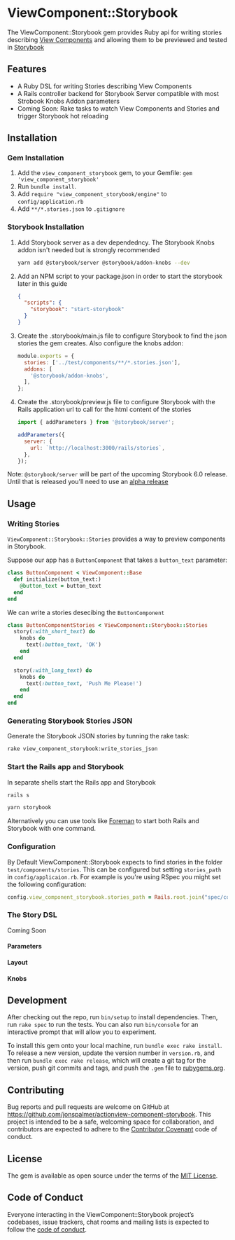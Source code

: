 # ViewComponent::Storybook

The ViewComponent::Storybook gem provides Ruby api for writing stories describing [View Components](https://github.com/github/view_component) and allowing them to be previewed and tested in [Storybook](https://github.com/storybookjs/storybook/) 

## Features
* A Ruby DSL for writing Stories describing View Components
* A Rails controller backend for Storybook Server compatible with most Strobook Knobs Addon parameters
* Coming Soon: Rake tasks to watch View Components and Stories and trigger Storybook hot reloading

## Installation

### Gem Installation 

1. Add the `view_component_storybook` gem, to your Gemfile: `gem 'view_component_storybook'`
2. Run `bundle install`.
3. Add `require "view_component_storybook/engine"` to `config/application.rb`
4. Add `**/*.stories.json` to `.gitignore`

### Storybook Installation

1. Add Storybook server as a dev dependedncy. The Storybook Knobs addon isn't needed but is strongly recommended
   ```sh
   yarn add @storybook/server @storybook/addon-knobs --dev
   ```
2. Add an NPM script to your package.json in order to start the storybook later in this guide
   ```json
   {
     "scripts": {
       "storybook": "start-storybook"
     }
   }
   ```    
3. Create the .storybook/main.js file to configure Storybook to find the json stories the gem creates. Also configure the knobs addon:
   ```javascript
   module.exports = {
     stories: ['../test/components/**/*.stories.json'],
     addons: [
       '@storybook/addon-knobs',
     ],
   };
   ```
4. Create the .storybook/preview.js file to configure Storybook with the Rails application url to call for the html content of the stories
   ```javascript
   import { addParameters } from '@storybook/server';

   addParameters({
     server: {
       url: `http://localhost:3000/rails/stories`,
     },
   });
   ```
   

Note: `@storybook/server` will be part of the upcoming Storybook 6.0 release. Until that is released you'll need to use an [alpha release](https://github.com/storybookjs/storybook/releases/tag/v6.0.0-alpha.32)

## Usage

### Writing Stories

`ViewComponent::Storybook::Stories` provides a way to preview components in Storybook.

Suppose our app has a `ButtonComponent` that takes a `button_text` parameter:

```ruby
class ButtonComponent < ViewComponent::Base
  def initialize(button_text:)
    @button_text = button_text
  end
end
```

We can write a stories desecibing the `ButtonComponent`

```ruby
class ButtonComponentStories < ViewComponent::Storybook::Stories
  story(:with_short_text) do
    knobs do
      text(:button_text, 'OK')
    end
  end

  story(:with_long_text) do
    knobs do
      text(:button_text, 'Push Me Please!')
    end
  end
end
```

### Generating Storybook Stories JSON

Generate the Storybook JSON stories by tunning the rake task:
```sh
rake view_component_storybook:write_stories_json
```

### Start the Rails app and Storybook

In separate shells start the Rails app and Storybook

```sh
rails s
```
```sh
yarn storybook
```

Alternatively you can use tools like [Foreman](https://github.com/ddollar/foreman) to start both Rails and Storybook with one command.

### Configuration

By Default ViewComponent::Storybook expects to find stories in the folder `test/components/stories`. This can be configured but setting `stories_path` in `config/applicaion.rb`. For example is you're using RSpec you might set the following configuration:

```ruby
config.view_component_storybook.stories_path = Rails.root.join("spec/components/stories")
```

### The Story DSL

Coming Soon

#### Parameters
#### Layout
#### Knobs


## Development

After checking out the repo, run `bin/setup` to install dependencies. Then, run `rake spec` to run the tests. You can also run `bin/console` for an interactive prompt that will allow you to experiment.

To install this gem onto your local machine, run `bundle exec rake install`. To release a new version, update the version number in `version.rb`, and then run `bundle exec rake release`, which will create a git tag for the version, push git commits and tags, and push the `.gem` file to [rubygems.org](https://rubygems.org).

## Contributing

Bug reports and pull requests are welcome on GitHub at https://github.com/jonspalmer/actionview-component-storybook. This project is intended to be a safe, welcoming space for collaboration, and contributors are expected to adhere to the [Contributor Covenant](http://contributor-covenant.org) code of conduct.

## License

The gem is available as open source under the terms of the [MIT License](https://opensource.org/licenses/MIT).

## Code of Conduct

Everyone interacting in the ViewComponent::Storybook project’s codebases, issue trackers, chat rooms and mailing lists is expected to follow the [code of conduct](https://github.com/jonspalmer/view_component_storybook/blob/master/CODE_OF_CONDUCT.md).
